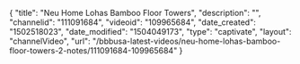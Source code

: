 {
    "title": "Neu Home Lohas Bamboo Floor Towers",
    "description": "",
    "channelid": "111091684",
    "videoid": "109965684",
    "date_created": "1502518023",
    "date_modified": "1504049173",
    "type": "captivate",
    "layout": "channelVideo",
    "url": "\/bbbusa-latest-videos\/neu-home-lohas-bamboo-floor-towers-2-notes\/111091684-109965684"
}